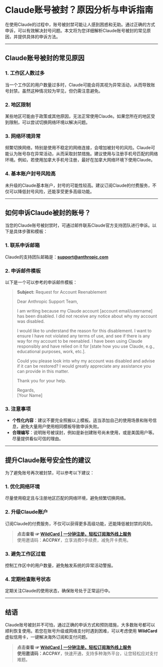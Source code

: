 # Claude账号被封？原因分析与申诉指南

在使用Claude的过程中，账号被封禁可能让人感到困惑和无助。通过正确的方式申诉，可以有效解决封号问题。本文将为您详细解析Claude账号被封的常见原因，并提供具体的申诉方法。

---

## Claude账号被封的常见原因

### 1. 工作区人数过多
当一个工作区的用户数量过多时，Claude可能会将其视为异常活动，从而导致账号封禁。虽然这种情况较为罕见，但仍需注意避免。

### 2. 地区限制
某些地区可能由于政策或其他原因，无法正常使用Claude。如果您所在的地区受到限制，可以尝试切换网络环境以解决问题。

### 3. 网络环境异常
频繁切换网络，特别是使用不稳定的网络连接，会增加被封号的风险。Claude可能认为账号存在异常活动，从而采取封禁措施。建议使用与注册手机号匹配的网络环境。例如，若使用加拿大手机号注册，最好在加拿大网络环境下使用Claude。

### 4. 基本账户封号风险高
未升级的Claude基本账户，封号的可能性较高。建议订阅Claude的付费服务，不仅可以降低封号风险，还能享受更多高级功能。

---

## 如何申诉Claude被封的账号？

当您的Claude账号被封禁时，可通过邮件联系Claude官方支持团队进行申诉。以下是具体步骤和模板：

### 1. 联系申诉邮箱
Claude的支持团队邮箱是：**[support@anthropic.com](mailto:support@anthropic.com)**

### 2. 申诉邮件模板
以下是一个可以参考的申诉邮件模板：

> **Subject:** Request for Account Reenablement  
>  
> Dear Anthropic Support Team,  
>  
> I am writing because my Claude account [account email/username] has been disabled. I did not receive any notice about why my account was disabled.  
>  
> I would like to understand the reason for this disablement. I want to ensure I have not violated any terms of use, and see if there is any way for my account to be reenabled. I have been using Claude responsibly and have relied on it for [state how you use Claude, e.g., educational purposes, work, etc.].  
>  
> Could you please look into why my account was disabled and advise if it can be restored? I would greatly appreciate any assistance you can provide in this matter.  
>  
> Thank you for your help.  
>  
> Regards,  
> [Your Name]  

### 3. 注意事项
- **个性化内容**：建议不要完全照搬以上模板。适当添加自己的使用场景和账号信息，避免大量用户使用相同模板导致申诉失败。
- **合理编写**：说明账号被误封，例如是新创建账号尚未使用，或是美国用户等。尽量提供看似可信的理由。

---

## 提升Claude账号安全性的建议

为了避免账号再次被封禁，可以参考以下建议：

### 1. 优化网络环境
尽量使用稳定且与注册地区匹配的网络环境，避免频繁切换网络。

### 2. 升级Claude账户
订阅Claude的付费服务，不仅可以获得更多高级功能，还能降低被封禁的风险。

> **点击查看 ☞ [WildCard | 一分钟注册，轻松订阅海外线上服务](https://bit.ly/bewildcard)**  
> 使用邀请码：**ACCPAY**，立享消费0手续费，减免开卡费用。

### 3. 避免工作区过载
控制工作区中的用户数量，避免触发系统的异常活动警报。

### 4. 定期检查账号状态
定期关注Claude的使用状态，确保账号处于正常运行中。

---



## 结语

Claude账号被封并不可怕，通过正确的申诉方式和预防措施，大多数账号都可以顺利恢复使用。若您在账号升级或网络支付时遇到困难，可以考虑使用 **WildCard** 虚拟信用卡，一键解决海外订阅和支付问题。

> **点击查看 ☞ [WildCard | 一分钟注册，轻松订阅海外线上服务](https://bit.ly/bewildcard)**  
> **使用邀请码：ACCPAY**，快速开通，支持多种海外平台，让您轻松应对支付难题。
